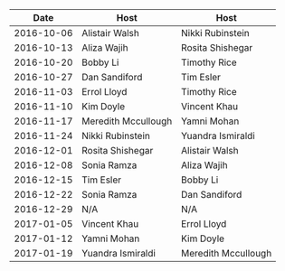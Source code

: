 |Date|Host|Host|
|----|----|----|
|2016-10-06|Alistair Walsh|Nikki Rubinstein|
|2016-10-13|Aliza Wajih|Rosita Shishegar|
|2016-10-20|Bobby Li|Timothy Rice|
|2016-10-27|Dan Sandiford|Tim Esler|
|2016-11-03|Errol Lloyd|Timothy Rice|
|2016-11-10|Kim Doyle|Vincent Khau|
|2016-11-17|Meredith Mccullough|Yamni Mohan|
|2016-11-24|Nikki Rubinstein|Yuandra Ismiraldi|
|2016-12-01|Rosita Shishegar|Alistair Walsh|
|2016-12-08|Sonia Ramza|Aliza Wajih|
|2016-12-15|Tim Esler|Bobby Li|
|2016-12-22|Sonia Ramza|Dan Sandiford|
|2016-12-29|N/A|N/A|
|2017-01-05|Vincent Khau|Errol Lloyd|
|2017-01-12|Yamni Mohan|Kim Doyle|
|2017-01-19|Yuandra Ismiraldi|Meredith Mccullough|

